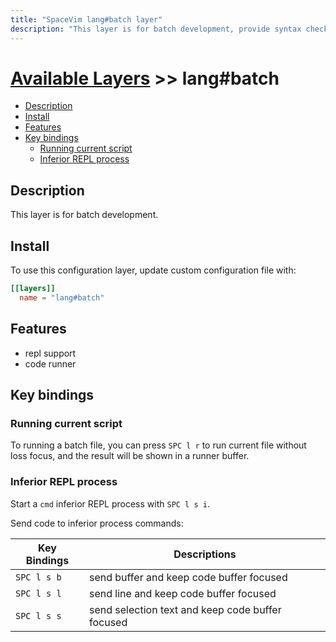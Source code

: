 ```yaml
---
title: "SpaceVim lang#batch layer"
description: "This layer is for batch development, provide syntax checking, code runner and repl support for batch file."
---
```


# [Available Layers](../../) >> lang#batch

<!-- vim-markdown-toc GFM -->

- [Description](#description)
- [Install](#install)
- [Features](#features)
- [Key bindings](#key-bindings)
  - [Running current script](#running-current-script)
  - [Inferior REPL process](#inferior-repl-process)

<!-- vim-markdown-toc -->

## Description

This layer is for batch development.

## Install

To use this configuration layer, update custom configuration file with:

```toml
[[layers]]
  name = "lang#batch"
```
## Features

- repl support
- code runner

## Key bindings

### Running current script

To running a batch file, you can press `SPC l r` to run current file without loss focus, and the result will be shown in a runner buffer.

### Inferior REPL process

Start a `cmd` inferior REPL process with `SPC l s i`.

Send code to inferior process commands:

| Key Bindings | Descriptions                                     |
| ------------ | ------------------------------------------------ |
| `SPC l s b`  | send buffer and keep code buffer focused         |
| `SPC l s l`  | send line and keep code buffer focused           |
| `SPC l s s`  | send selection text and keep code buffer focused |




